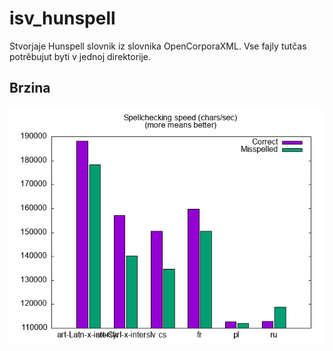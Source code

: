# isv_hunspell

Stvorjaje Hunspell slovnik iz slovnika OpenCorporaXML. Vse fajly tutčas potrěbujut byti v jednoj direktorije.

## Brzina

![Sråvneńje s drugymi językami](benchmark/out/bench.png)


